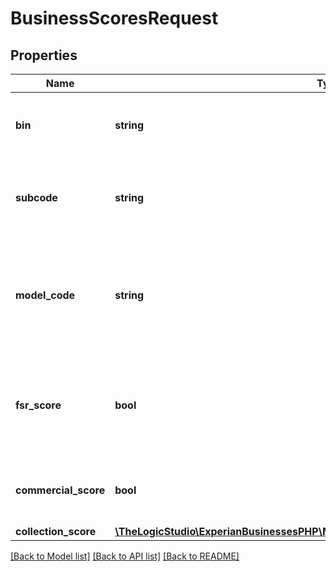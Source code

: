 # BusinessScoresRequest

## Properties
Name | Type | Description | Notes
------------ | ------------- | ------------- | -------------
**bin** | **string** | 9-digit Business Identification Number (BIN) | [default to '700000001']
**subcode** | **string** | Your Experian account subcode for billing purposes | [default to '0586548']
**model_code** | **string** | Optional field used only when your subcode is configured for a custom or legacy risk model | [optional] [default to '000254']
**fsr_score** | **bool** | If true, receive the commercial score that has been configured for your subcode | [optional] [default to true]
**commercial_score** | **bool** | If true, receive the Financial Stability Risk score | [optional] [default to true]
**collection_score** | [**\TheLogicStudio\ExperianBusinessesPHP\Model\ScoresSearchRequestCollectionScore**](ScoresSearchRequestCollectionScore.md) |  | [optional] 

[[Back to Model list]](../README.md#documentation-for-models) [[Back to API list]](../README.md#documentation-for-api-endpoints) [[Back to README]](../README.md)


